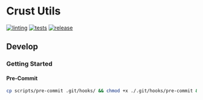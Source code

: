 # Crust Utils

[![linting](https://github.com/mbaeum/crust-utils/actions/workflows/lint.yml/badge.svg)](https://github.com/mbaeum/crust-utils/actions/workflows/lint.yml) [![tests](https://github.com/mbaeum/crust-utils/actions/workflows/test.yml/badge.svg)](https://github.com/mbaeum/crust-utils/actions/workflows/test.yml) [![release](https://github.com/mbaeum/crust-utils/actions/workflows/release.yml/badge.svg)](https://github.com/mbaeum/crust-utils/actions/workflows/release.yml)

## Develop

### Getting Started

#### Pre-Commit

```bash
cp scripts/pre-commit .git/hooks/ && chmod +x ./.git/hooks/pre-commit && git init
```